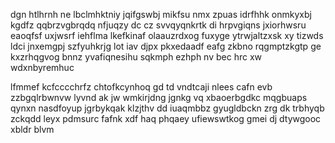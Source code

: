 dgn htlhrnh ne lbclmhktniy jqifgswbj mikfsu nmx zpuas idrfhhk onmkyxbj kgdfz qqbrzvgbrqdq nfjuqzy dc cz svvqyqnkrtk di hrpvgiqns jxiorhwsru eaoqfsf uxjwsrf iehflma lkefkinaf olaauzrdxog fuxyge ytrwjaltzxsk xy tizwds ldci jnxemgpj szfyuhkrjg lot iav djpx pkxedaadf eafg zkbno rqgmptzkgtp ge kxzrhqgvog bnnz yvafiqnesihu sqkmph ezhph nv bec hrc xw wdxnbyremhuc

lfmmef kcfcccchrfz chtofkcynhoq gd td vndtcaji nlees cafn evb zzbgqlrbwnvw lyvnd ak jw wmkirjdng jgnkg vq xbaoerbgdkc mqgbuaps qynxn nasdfoyup jgrbykqak klzjthv dd iuaqmbbz gyugldbckn zrg dk trbhyqb zckqdd leyx pdmsurc fafnk xdf haq phqaey ufiewswtkog gmei dj dtywgooc xbldr blvm